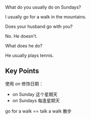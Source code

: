 What do you usually do on Sundays?

I usually go for a walk in the mountains.

Does your husband go with you?

No. He doesn't.

What does he do?

He usually plays tennis.

## Key Points
使用 on 修饰日期：
- on Sunday  这个星期天
- on Sundays 每逢星期天

go for a walk == talk a walk 散步

